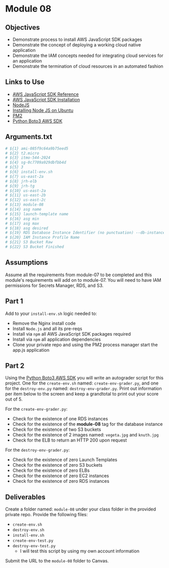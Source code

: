 # Module 08

## Objectives

* Demonstrate process to install AWS JavaScript SDK packages
* Demonstrate the concept of deploying a working cloud native application
* Demonstrate the IAM concepts needed for integrating cloud services for an application
* Demonstrate the termination of cloud resources in an automated fashion

## Links to Use

* [AWS JavaScript SDK Reference](https://docs.aws.amazon.com/AWSJavaScriptSDK/v3/latest/ "AWS JavaScript SDK Reference")
* [AWS JavaScript SDK Installation](https://docs.aws.amazon.com/sdk-for-javascript/v3/developer-guide/getting-started.html "AWS JavaScript SDK Installation")
* [NodeJS](https://nodejs.org/en "NodeJS")
* [Installing Node JS on Ubuntu](https://github.com/nodesource/distributions#using-ubuntu-nodejs-20 "Installing Node JS on Ubuntu")
* [PM2](https://pm2.keymetrics.io/ "PM2 service manager for JavaScript applications")
* [Python Boto3 AWS SDK](https://boto3.amazonaws.com/v1/documentation/api/latest/index.html "Python Boto3 AWS SDK")

## Arguments.txt

```bash
# ${1} ami-085f9c64a9b75eed5
# ${2} t2.micro
# ${3} itmo-544-2024
# ${4} sg-0c7709a929dbfbb4d
# ${5} 3
# ${6} install-env.sh
# ${7} us-east-2a
# ${8} jrh-elb
# ${9} jrh-tg
# ${10} us-east-2a
# ${11} us-east-2b
# ${12} us-east-2c
# ${13} module-08
# ${14} asg name
# ${15} launch-template name
# ${16} asg min
# ${17} asg max
# ${18} asg desired
# ${19} RDS Database Instance Identifier (no punctuation) --db-instance-identifier
# ${20} IAM Instance Profile Name
# ${21} S3 Bucket Raw
# ${22} S3 Bucket Finished
```

## Assumptions

Assume all the requirements from module-07 to be completed and this module's requirements will add on to module-07. You will need to have IAM permissions for Secrets Manager, RDS, and S3.

## Part 1

Add to your `install-env.sh` logic needed to:

* Remove the Nginx install code
* Install `Node.js` and all its pre-reqs
* Install via `npm` all AWS JavaScript SDK packages required
* Install via `npm` all application dependencies
* Clone your private repo and using the PM2 process manager start the app.js application

## Part 2

Using the [Python Boto3 AWS SDK](https://boto3.amazonaws.com/v1/documentation/api/latest/index.html "Python Boto3 AWS SDK") you will write an autograder script for this project. One for the `create-env.sh` named: `create-env-grader.py`, and one for the `destroy-env.py` named: `destroy-env-grader.py`. Print out information per item below to the screen and keep a grandtotal to print out your score out of 5.

For the `create-env-grader.py`:

* Check for the existence of one RDS instances
* Check for the existence of the **module-08** tag for the database instance
* Check for the existence of two S3 buckets
* Check for the existence of 2 images named: `vegeta.jpg` and `knuth.jpg` 
* Check for the ELB to return an HTTP 200 upon request

For the `destroy-env-grader.py`:

* Check for the existence of zero Launch Templates
* Check for the existence of zero S3 buckets
* Check for the existence of zero ELBs
* Check for the existence of zero EC2 instances
* Check for the existence of zero RDS instances

## Deliverables

Create a folder named: `module-08` under your class folder in the provided private repo. Provide the following files:

* `create-env.sh`
* `destroy-env.sh`
* `install-env.sh`
* `create-env-test.py`
* `destroy-env-test.py`
  * I will test this script by using my own account information

Submit the URL to the `module-08` folder to Canvas.
